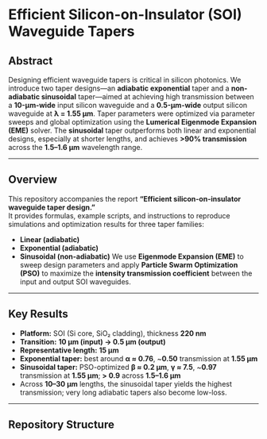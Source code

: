 # Efficient Silicon-on-Insulator (SOI) Waveguide Tapers
## Abstract

Designing efficient waveguide tapers is critical in silicon photonics. We introduce two taper designs—an **adiabatic exponential** taper and a **non-adiabatic sinusoidal** taper—aimed at achieving high transmission between a **10-µm-wide** input silicon waveguide and a **0.5-µm-wide** output silicon waveguide at **λ = 1.55 µm**. Taper parameters were optimized via parameter sweeps and global optimization using the **Lumerical Eigenmode Expansion (EME)** solver. The **sinusoidal** taper outperforms both linear and exponential designs, especially at shorter lengths, and achieves **>90% transmission** across the **1.5–1.6 µm** wavelength range.

---

## Overview
This repository accompanies the report **“Efficient silicon-on-insulator waveguide taper design.”**  
It provides formulas, example scripts, and instructions to reproduce simulations and optimization results for three taper families:

- **Linear (adiabatic)**
- **Exponential (adiabatic)**
- **Sinusoidal (non-adiabatic)**
We use **Eigenmode Expansion (EME)** to sweep design parameters and apply **Particle Swarm Optimization (PSO)** to maximize the **intensity transmission coefficient** between the input and output SOI waveguides.

---

## Key Results
- **Platform:** SOI (Si core, SiO₂ cladding), thickness **220 nm**  
- **Transition:** **10 µm (input) → 0.5 µm (output)**  
- **Representative length:** **15 µm**  
- **Exponential taper:** best around **α ≈ 0.76**, ~**0.50** transmission at **1.55 µm**  
- **Sinusoidal taper:** PSO-optimized **β ≈ 0.2 µm**, **γ ≈ 7.5**, ~**0.97** transmission at **1.55 µm**; **> 0.9** across **1.5–1.6 µm**  
- Across **10–30 µm** lengths, the sinusoidal taper yields the highest transmission; very long adiabatic tapers also become low-loss.

---

## Repository Structure
